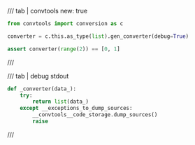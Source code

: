 /// tab | convtools
    new: true

```python
from convtools import conversion as c

converter = c.this.as_type(list).gen_converter(debug=True)

assert converter(range(2)) == [0, 1]

```
///

/// tab | debug stdout
```python
def _converter(data_):
    try:
        return list(data_)
    except __exceptions_to_dump_sources:
        __convtools__code_storage.dump_sources()
        raise


```
///

